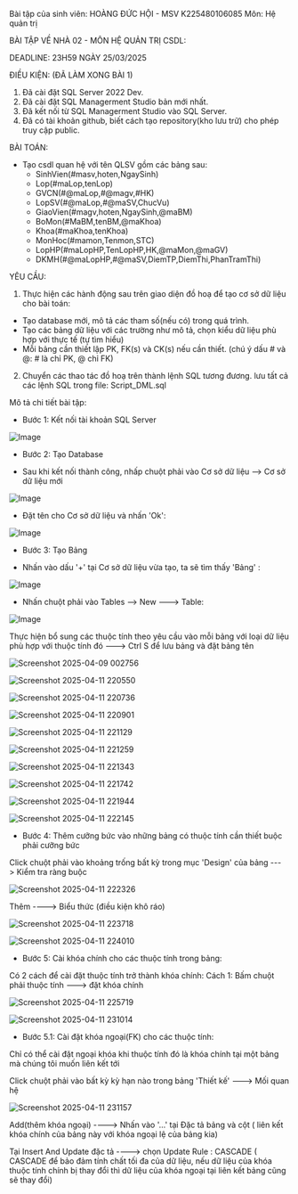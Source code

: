 Bài tập của sinh viên: HOÀNG ĐỨC HỘI - MSV K225480106085 
Môn: Hệ quản trị  

BÀI TẬP VỀ NHÀ 02 - MÔN HỆ QUẢN TRỊ CSDL:

DEADLINE: 23H59 NGÀY 25/03/2025

ĐIỀU KIỆN: (ĐÃ LÀM XONG BÀI 1)
1. Đã cài đặt SQL Server 2022 Dev.
2. Đã cài đặt SQL Managerment Studio bản mới nhất.
3. Đã kết nối từ SQL Managerment Studio vào SQL Server.
4. Đã có tài khoản github, biết cách tạo repository(kho lưu trữ) cho phép truy cập public.

BÀI TOÁN:
- Tạo csdl quan hệ với tên QLSV gồm các bảng sau:
  + SinhVien(#masv,hoten,NgaySinh)
  + Lop(#maLop,tenLop)
  + GVCN(#@maLop,#@magv,#HK)
  + LopSV(#@maLop,#@maSV,ChucVu)
  + GiaoVien(#magv,hoten,NgaySinh,@maBM)
  + BoMon(#MaBM,tenBM,@maKhoa)
  + Khoa(#maKhoa,tenKhoa)
  + MonHoc(#mamon,Tenmon,STC)
  + LopHP(#maLopHP,TenLopHP,HK,@maMon,@maGV)
  + DKMH(#@maLopHP,#@maSV,DiemTP,DiemThi,PhanTramThi)

YÊU CẦU:
1. Thực hiện các hành động sau trên giao diện đồ hoạ để tạo cơ sở dữ liệu cho bài toán:
  + Tạo database mới, mô tả các tham số(nếu có) trong quá trình.
  + Tạo các bảng dữ liệu với các trường như mô tả, chọn kiểu dữ liệu phù hợp với thực tế (tự tìm hiểu)
  + Mỗi bảng cần thiết lập PK, FK(s) và CK(s) nếu cần thiết. (chú ý dấu # và @: # là chỉ PK, @ chỉ FK)
2. Chuyển các thao tác đồ hoạ trên thành lệnh SQL tương đương. lưu tất cả các lệnh SQL trong file: Script_DML.sql

Mô tả chi tiết bài tập:

- Bước 1: Kết nối tài khoản SQL Server

![Image](https://github.com/user-attachments/assets/fc515a51-1d20-436c-af47-c92675f64dc6)

- Bước 2: Tạo Database

 - Sau khi kết nối thành công, nhấp chuột phải vào Cơ sở dữ liệu --> Cơ sở dữ liệu mới

![Image](https://github.com/user-attachments/assets/4117e850-d615-467d-9332-7e0884d07778)

- Đặt tên cho Cơ sở dữ liệu và nhấn 'Ok':

![Image](https://github.com/user-attachments/assets/cbae8ee9-04b8-4e5b-8b02-60d848b80756)

- Bước 3: Tạo Bảng
  
 - Nhấn vào dấu '+' tại Cơ sở dữ liệu vừa tạo,  ta sẽ tìm thấy 'Bảng' :

![Image](https://github.com/user-attachments/assets/e21a20d7-bd63-421a-9714-1d5336661cc6)

- Nhấn chuột phải vào Tables --> New ---> Table:

![Image](https://github.com/user-attachments/assets/88f99a20-2320-4c67-ab7c-4c3def73a39b)

Thực hiện bổ sung các thuộc tính theo yêu cầu vào mỗi bảng với loại dữ liệu phù hợp với thuộc tính đó ---> Ctrl S để lưu bảng và đặt bảng tên

![Screenshot 2025-04-09 002756](https://github.com/user-attachments/assets/9f3df95b-6dde-4143-8b77-24be677ac4d2)

![Screenshot 2025-04-11 220550](https://github.com/user-attachments/assets/1f335c5b-49ea-4024-b4c5-cbb8bfcf2ad3)


![Screenshot 2025-04-11 220736](https://github.com/user-attachments/assets/328ce39c-e3d1-4173-8770-c8070f82cc17)


![Screenshot 2025-04-11 220901](https://github.com/user-attachments/assets/5f2e6c03-a8cd-461b-9e68-293948c2ef95)


![Screenshot 2025-04-11 221129](https://github.com/user-attachments/assets/fa49a0de-7a2e-4398-a1b0-857002afedc9)



![Screenshot 2025-04-11 221259](https://github.com/user-attachments/assets/b2ca9e29-8924-493d-aaa1-367b91e8607e)




![Screenshot 2025-04-11 221343](https://github.com/user-attachments/assets/741108a4-17fa-481a-b0b3-771cebcf9b75)


![Screenshot 2025-04-11 221742](https://github.com/user-attachments/assets/207dfbdf-1fc1-4b29-aa12-9ac77405f3f8)


![Screenshot 2025-04-11 221944](https://github.com/user-attachments/assets/8f927a4a-2df7-4890-b1a2-8ab21107d207)

![Screenshot 2025-04-11 222145](https://github.com/user-attachments/assets/ff9f8aeb-370d-4229-bd75-bf172d2418d3)

- Bước 4: Thêm cưỡng bức vào những bảng có thuộc tính cần thiết buộc phải cưỡng bức

Click chuột phải vào khoảng trống bất kỳ trong mục 'Design' của bảng ---> Kiểm tra ràng buộc

![Screenshot 2025-04-11 222326](https://github.com/user-attachments/assets/bee44020-b5c5-4b08-b278-b1b49aee2fa9)

Thêm ----> Biểu thức (điều kiện khô ráo)

![Screenshot 2025-04-11 223718](https://github.com/user-attachments/assets/4522abbc-0bc0-4dcd-801e-eadc1f6db540)

![Screenshot 2025-04-11 224010](https://github.com/user-attachments/assets/fa37d7d6-5379-4be3-a80c-bcc4c6bb3290)

- Bước 5: Cài khóa chính cho các thuộc tính trong bảng:

Có 2 cách để cài đặt thuộc tính trở thành khóa chính:
Cách 1: Bấm chuột phải thuộc tính ---> đặt khóa chính


![Screenshot 2025-04-11 225719](https://github.com/user-attachments/assets/daf49a35-3c6a-4656-898a-22417ec7db81)

![Screenshot 2025-04-11 231014](https://github.com/user-attachments/assets/d2434bb3-f4d7-4389-a71e-af3d9449b020)

- Bước 5.1: Cài đặt khóa ngoại(FK) cho các thuộc tính:

Chỉ có thể cài đặt ngoại khóa khi thuộc tính đó là khóa chính tại một bảng mà chúng tôi muốn liên kết tới

Click chuột phải vào bất kỳ kỳ hạn nào trong bảng 'Thiết kế' ---> Mối quan hệ

![Screenshot 2025-04-11 231157](https://github.com/user-attachments/assets/3b386219-d6e8-4934-9388-1fe1e4b1200e)

Add(thêm khóa ngoại) ----> Nhấn vào '...' tại Đặc tả bảng và cột ( liên kết khóa chính của bảng này với khóa ngoại lệ của bảng kia)

Tại Insert And Update đặc tả ----> chọn Update Rule : CASCADE ( CASCADE để bảo đảm tính chất tối đa của dữ liệu, nếu dữ liệu của khóa thuộc tính chính bị thay đổi thì dữ liệu của khóa ngoại tại liên kết bảng cũng sẽ thay đổi)































